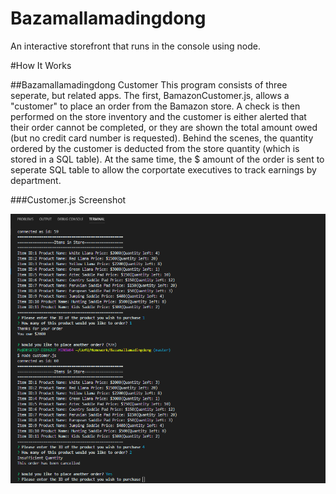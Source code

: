 # Bazamallamadingdong

An interactive storefront that runs in the console using node.  

#How It Works

##Bazamallamadingdong Customer
This program consists of three seperate, but related apps.  The first, BamazonCustomer.js, allows a "customer" to place an order from the Bamazon store.  A check is then performed on the store inventory and the customer is either alerted that their order cannot be completed, or they are shown the total amount owed (but no credit card number is requested).  Behind the scenes, the quantity ordered by the customer is deducted from the store quantity (which is stored in a SQL table).  At the same time, the $ amount of the order is sent to seperate SQL table to allow the corportate executives to track earnings by department.  

###Customer.js Screenshot

![first screenshot](assets/Bamazon1.png)

